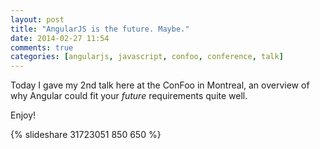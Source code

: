 ```yaml
---
layout: post
title: "AngularJS is the future. Maybe."
date: 2014-02-27 11:54
comments: true
categories: [angularjs, javascript, confoo, conference, talk]
---
```


Today I gave my 2nd talk here at the ConFoo in Montreal,
an overview of why Angular could fit your *future* requirements
quite well.

<!-- more -->

Enjoy!

{% slideshare 31723051 850 650 %}